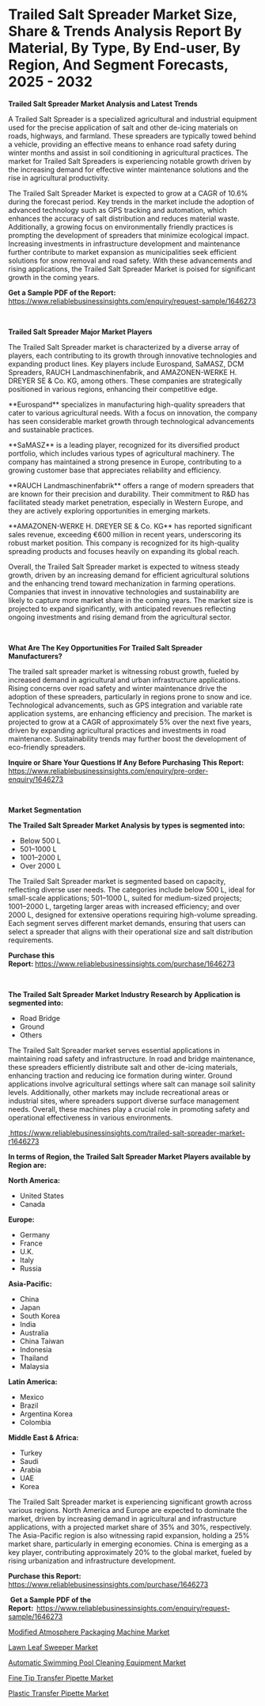 <p><h1>Trailed Salt Spreader Market Size, Share & Trends Analysis Report By Material, By Type, By End-user, By Region, And Segment Forecasts, 2025 - 2032</h1></p><p><strong>Trailed Salt Spreader Market Analysis and Latest Trends</strong></p>
<p><p>A Trailed Salt Spreader is a specialized agricultural and industrial equipment used for the precise application of salt and other de-icing materials on roads, highways, and farmland. These spreaders are typically towed behind a vehicle, providing an effective means to enhance road safety during winter months and assist in soil conditioning in agricultural practices. The market for Trailed Salt Spreaders is experiencing notable growth driven by the increasing demand for effective winter maintenance solutions and the rise in agricultural productivity.</p><p>The Trailed Salt Spreader Market is expected to grow at a CAGR of 10.6% during the forecast period. Key trends in the market include the adoption of advanced technology such as GPS tracking and automation, which enhances the accuracy of salt distribution and reduces material waste. Additionally, a growing focus on environmentally friendly practices is prompting the development of spreaders that minimize ecological impact. Increasing investments in infrastructure development and maintenance further contribute to market expansion as municipalities seek efficient solutions for snow removal and road safety. With these advancements and rising applications, the Trailed Salt Spreader Market is poised for significant growth in the coming years.</p></p>
<p><strong>Get a Sample PDF of the Report:&nbsp;</strong> <a href="https://www.reliablebusinessinsights.com/enquiry/request-sample/1646273?utm_campaign=117&utm_medium=2&utm_source=Github&utm_content=ia&utm_term=23022025&utm_id=trailed-salt-spreader">https://www.reliablebusinessinsights.com/enquiry/request-sample/1646273</a></p>
<p>&nbsp;</p>
<p><strong>Trailed Salt Spreader Major Market Players</strong></p>
<p><p>The Trailed Salt Spreader market is characterized by a diverse array of players, each contributing to its growth through innovative technologies and expanding product lines. Key players include Eurospand, SaMASZ, DCM Spreaders, RAUCH Landmaschinenfabrik, and AMAZONEN-WERKE H. DREYER SE & Co. KG, among others. These companies are strategically positioned in various regions, enhancing their competitive edge.</p><p>**Eurospand** specializes in manufacturing high-quality spreaders that cater to various agricultural needs. With a focus on innovation, the company has seen considerable market growth through technological advancements and sustainable practices.</p><p>**SaMASZ** is a leading player, recognized for its diversified product portfolio, which includes various types of agricultural machinery. The company has maintained a strong presence in Europe, contributing to a growing customer base that appreciates reliability and efficiency.</p><p>**RAUCH Landmaschinenfabrik** offers a range of modern spreaders that are known for their precision and durability. Their commitment to R&D has facilitated steady market penetration, especially in Western Europe, and they are actively exploring opportunities in emerging markets.</p><p>**AMAZONEN-WERKE H. DREYER SE & Co. KG** has reported significant sales revenue, exceeding €600 million in recent years, underscoring its robust market position. This company is recognized for its high-quality spreading products and focuses heavily on expanding its global reach.</p><p>Overall, the Trailed Salt Spreader market is expected to witness steady growth, driven by an increasing demand for efficient agricultural solutions and the enhancing trend toward mechanization in farming operations. Companies that invest in innovative technologies and sustainability are likely to capture more market share in the coming years. The market size is projected to expand significantly, with anticipated revenues reflecting ongoing investments and rising demand from the agricultural sector.</p></p>
<p>&nbsp;</p>
<p><strong>What Are The Key Opportunities For Trailed Salt Spreader Manufacturers?</strong></p>
<p><p>The trailed salt spreader market is witnessing robust growth, fueled by increased demand in agricultural and urban infrastructure applications. Rising concerns over road safety and winter maintenance drive the adoption of these spreaders, particularly in regions prone to snow and ice. Technological advancements, such as GPS integration and variable rate application systems, are enhancing efficiency and precision. The market is projected to grow at a CAGR of approximately 5% over the next five years, driven by expanding agricultural practices and investments in road maintenance. Sustainability trends may further boost the development of eco-friendly spreaders.</p></p>
<p><strong>Inquire or Share Your Questions If Any Before Purchasing This Report:</strong> <a href="https://www.reliablebusinessinsights.com/enquiry/pre-order-enquiry/1646273?utm_campaign=117&utm_medium=2&utm_source=Github&utm_content=ia&utm_term=23022025&utm_id=trailed-salt-spreader">https://www.reliablebusinessinsights.com/enquiry/pre-order-enquiry/1646273</a></p>
<p>&nbsp;</p>
<p><strong>Market Segmentation</strong></p>
<p><strong>The Trailed Salt Spreader Market Analysis by types is segmented into:</strong></p>
<p><ul><li>Below 500 L</li><li>501–1000 L</li><li>1001–2000 L</li><li>Over 2000 L</li></ul></p>
<p><p>The Trailed Salt Spreader market is segmented based on capacity, reflecting diverse user needs. The categories include below 500 L, ideal for small-scale applications; 501–1000 L, suited for medium-sized projects; 1001–2000 L, targeting larger areas with increased efficiency; and over 2000 L, designed for extensive operations requiring high-volume spreading. Each segment serves different market demands, ensuring that users can select a spreader that aligns with their operational size and salt distribution requirements.</p></p>
<p><strong>Purchase this Report:&nbsp;</strong><a href="https://www.reliablebusinessinsights.com/purchase/1646273?utm_campaign=117&utm_medium=2&utm_source=Github&utm_content=ia&utm_term=23022025&utm_id=trailed-salt-spreader">https://www.reliablebusinessinsights.com/purchase/1646273</a></p>
<p>&nbsp;</p>
<p><strong>The Trailed Salt Spreader Market Industry Research by Application is segmented into:</strong></p>
<p><ul><li>Road Bridge</li><li>Ground</li><li>Others</li></ul></p>
<p><p>The Trailed Salt Spreader market serves essential applications in maintaining road safety and infrastructure. In road and bridge maintenance, these spreaders efficiently distribute salt and other de-icing materials, enhancing traction and reducing ice formation during winter. Ground applications involve agricultural settings where salt can manage soil salinity levels. Additionally, other markets may include recreational areas or industrial sites, where spreaders support diverse surface management needs. Overall, these machines play a crucial role in promoting safety and operational effectiveness in various environments.</p></p>
<p><a href="https://www.reliablebusinessinsights.com/trailed-salt-spreader-market-r1646273?utm_campaign=117&utm_medium=2&utm_source=Github&utm_content=ia&utm_term=23022025&utm_id=trailed-salt-spreader">&nbsp;https://www.reliablebusinessinsights.com/trailed-salt-spreader-market-r1646273</a></p>
<p><strong>In terms of Region, the Trailed Salt Spreader Market Players available by Region are:</strong></p>
<p>
    <p> <strong> North America: </strong>
        <ul>
            <li>United States</li>
            <li>Canada</li>
        </ul>
        </p> 
    <p> <strong> Europe: </strong>
        <ul>
            <li>Germany</li>
            <li>France</li>
            <li>U.K.</li>
            <li>Italy</li>
            <li>Russia</li>
        </ul>
        </p> 
    <p> <strong> Asia-Pacific: </strong>
        <ul>
            <li>China</li>
            <li>Japan</li>
            <li>South Korea</li>
            <li>India</li>
            <li>Australia</li>
            <li>China Taiwan</li>
            <li>Indonesia</li>
            <li>Thailand</li>
            <li>Malaysia</li>
        </ul>
        </p> 
    <p> <strong> Latin America: </strong>
        <ul>
            <li>Mexico</li>
            <li>Brazil</li>
            <li>Argentina Korea</li>
            <li>Colombia</li>
        </ul>
        </p> 
    <p> <strong> Middle East & Africa: </strong>
        <ul>
            <li>Turkey</li>
            <li>Saudi</li>
            <li>Arabia</li>
            <li>UAE</li>
            <li>Korea</li>
        </ul>
    </p>
    </p>
<p><p>The Trailed Salt Spreader market is experiencing significant growth across various regions. North America and Europe are expected to dominate the market, driven by increasing demand in agricultural and infrastructure applications, with a projected market share of 35% and 30%, respectively. The Asia-Pacific region is also witnessing rapid expansion, holding a 25% market share, particularly in emerging economies. China is emerging as a key player, contributing approximately 20% to the global market, fueled by rising urbanization and infrastructure development.</p></p>
<p><strong>Purchase this Report: </strong><a href="https://www.reliablebusinessinsights.com/purchase/1646273?utm_campaign=117&utm_medium=2&utm_source=Github&utm_content=ia&utm_term=23022025&utm_id=trailed-salt-spreader">https://www.reliablebusinessinsights.com/purchase/1646273</a></p>
<p>&nbsp;<strong>Get a Sample PDF of the Report:&nbsp;&nbsp;</strong><a href="https://www.reliablebusinessinsights.com/enquiry/request-sample/1646273?utm_campaign=117&utm_medium=2&utm_source=Github&utm_content=ia&utm_term=23022025&utm_id=trailed-salt-spreader">https://www.reliablebusinessinsights.com/enquiry/request-sample/1646273</a></p>
<p><strong></strong></p>
<p><p><a href="https://github.com/sponsumelo/Market-Research-Report-List-1/blob/main/modified-atmosphere-packaging-machine-market.md?utm_campaign=117&utm_medium=2&utm_source=Github&utm_content=ia&utm_term=23022025&utm_id=trailed-salt-spreader">Modified Atmosphere Packaging Machine Market</a></p><p><a href="https://github.com/ritooesiaba/Market-Research-Report-List-1/blob/main/lawn-leaf-sweeper-market.md?utm_campaign=117&utm_medium=2&utm_source=Github&utm_content=ia&utm_term=23022025&utm_id=trailed-salt-spreader">Lawn Leaf Sweeper Market</a></p><p><a href="https://github.com/hedbomkrahe/Market-Research-Report-List-1/blob/main/automatic-swimming-pool-cleaning-equipment-market.md?utm_campaign=117&utm_medium=2&utm_source=Github&utm_content=ia&utm_term=23022025&utm_id=trailed-salt-spreader">Automatic Swimming Pool Cleaning Equipment Market</a></p><p><a href="https://github.com/nkbaroga/Market-Research-Report-List-1/blob/main/fine-tip-transfer-pipette-market.md?utm_campaign=117&utm_medium=2&utm_source=Github&utm_content=ia&utm_term=23022025&utm_id=trailed-salt-spreader">Fine Tip Transfer Pipette Market</a></p><p><a href="https://github.com/elvutedipela/Market-Research-Report-List-1/blob/main/plastic-transfer-pipette-market.md?utm_campaign=117&utm_medium=2&utm_source=Github&utm_content=ia&utm_term=23022025&utm_id=trailed-salt-spreader">Plastic Transfer Pipette Market</a></p></p>